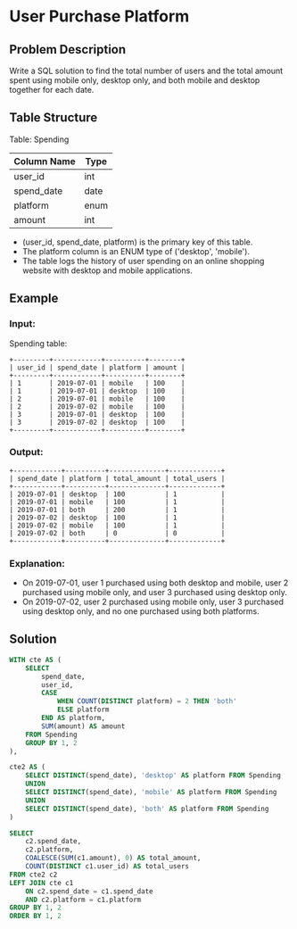 # User Purchase Platform

## Problem Description

Write a SQL solution to find the total number of users and the total amount spent using mobile only, desktop only, and both mobile and desktop together for each date.

## Table Structure

Table: Spending

| Column Name | Type    |
|-------------|---------|
| user_id     | int     |
| spend_date  | date    |
| platform    | enum    | 
| amount      | int     |

- (user_id, spend_date, platform) is the primary key of this table.
- The platform column is an ENUM type of ('desktop', 'mobile').
- The table logs the history of user spending on an online shopping website with desktop and mobile applications.

## Example

### Input: 
Spending table:
```
+---------+------------+----------+--------+
| user_id | spend_date | platform | amount |
+---------+------------+----------+--------+
| 1       | 2019-07-01 | mobile   | 100    |
| 1       | 2019-07-01 | desktop  | 100    |
| 2       | 2019-07-01 | mobile   | 100    |
| 2       | 2019-07-02 | mobile   | 100    |
| 3       | 2019-07-01 | desktop  | 100    |
| 3       | 2019-07-02 | desktop  | 100    |
+---------+------------+----------+--------+
```

### Output: 
```
+------------+----------+--------------+-------------+
| spend_date | platform | total_amount | total_users |
+------------+----------+--------------+-------------+
| 2019-07-01 | desktop  | 100          | 1           |
| 2019-07-01 | mobile   | 100          | 1           |
| 2019-07-01 | both     | 200          | 1           |
| 2019-07-02 | desktop  | 100          | 1           |
| 2019-07-02 | mobile   | 100          | 1           |
| 2019-07-02 | both     | 0            | 0           |
+------------+----------+--------------+-------------+
```

### Explanation: 
- On 2019-07-01, user 1 purchased using both desktop and mobile, user 2 purchased using mobile only, and user 3 purchased using desktop only.
- On 2019-07-02, user 2 purchased using mobile only, user 3 purchased using desktop only, and no one purchased using both platforms.

## Solution

```sql
WITH cte AS (
    SELECT
        spend_date,
        user_id,
        CASE
            WHEN COUNT(DISTINCT platform) = 2 THEN 'both'
            ELSE platform
        END AS platform,
        SUM(amount) AS amount
    FROM Spending
    GROUP BY 1, 2
),

cte2 AS (
    SELECT DISTINCT(spend_date), 'desktop' AS platform FROM Spending
    UNION
    SELECT DISTINCT(spend_date), 'mobile' AS platform FROM Spending
    UNION
    SELECT DISTINCT(spend_date), 'both' AS platform FROM Spending
)

SELECT
    c2.spend_date,
    c2.platform,
    COALESCE(SUM(c1.amount), 0) AS total_amount,
    COUNT(DISTINCT c1.user_id) AS total_users
FROM cte2 c2
LEFT JOIN cte c1
    ON c2.spend_date = c1.spend_date
    AND c2.platform = c1.platform
GROUP BY 1, 2
ORDER BY 1, 2

```